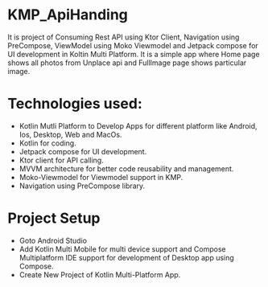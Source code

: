 # KMP_ApiHanding
It is project of Consuming Rest API using Ktor Client, Navigation using PreCompose, ViewModel using Moko Viewmodel and Jetpack compose for UI development in Koltin Multi Platform.
It is a simple app where Home page shows all photos from Unplace api and FullImage page shows particular image.

# Technologies used:
- Kotlin Mutli Platform to Develop Apps for different platform like Android, Ios, Desktop, Web and MacOs.
- Kotlin for coding.
- Jetpack compose for UI development.
- Ktor client for API calling.
- MVVM architecture for better code reusability and management.
- Moko-Viewmodel for Viewmodel support in KMP.
- Navigation using PreCompose library.

# Project Setup
- Goto Android Studio
- Add Kotlin Multi Mobile for multi device support and Compose Multiplatform IDE support for development of Desktop app using Compose.
- Create New Project of Kotlin Multi-Platform App.

